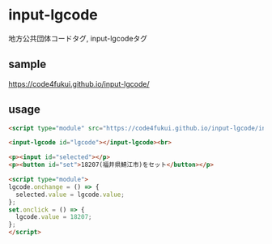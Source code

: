 # input-lgcode
 
地方公共団体コードタグ, input-lgcodeタグ

## sample

https://code4fukui.github.io/input-lgcode/

## usage

```html
<script type="module" src="https://code4fukui.github.io/input-lgcode/input-lgcode.js"></script>

<input-lgcode id="lgcode"></input-lgcode><br>

<p><input id="selected"></p>
<p><button id="set">18207(福井県鯖江市)をセット</button></p>

<script type="module">
lgcode.onchange = () => {
  selected.value = lgcode.value;
};
set.onclick = () => {
  lgcode.value = 18207;
};
</script>
```

